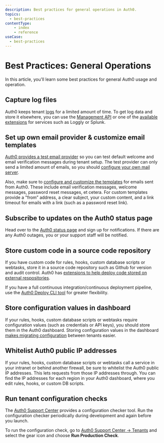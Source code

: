 ```yaml
---
description: Best practices for general operations in Auth0.
topics:
  - best-practices
contentType: 
    - index
    - reference
useCase:
  - best-practices
---
```


# Best Practices: General Operations

In this article, you'll learn some best practices for general Auth0 usage and operation.

## Capture log files 

Auth0 keeps tenant [logs](/logs) for a limited amount of time. To get log data and store it elsewhere, you can use the [Management API](/api/management/v2#!/Logs/get_logs) or one of the [available extensions](/extensions#export-auth0-logs-to-an-external-service) for services such as Loggly or Splunk.

## Set up own email provider & customize email templates

[Auth0 provides a test email provider](/email) so you can test default welcome and email verification messages during tenant setup. The test provider can only send a limited amount of emails, so you should [configure your own mail server](/email/providers).

Also, make sure to [configure and customize the templates](/email/templates) for emails sent from Auth0. These include email verification messages, welcome messages, password reset messages, et cetera. For custom templates provide a "from” address, a clear subject, your custom content, and a link timeout for emails with a link (such as a password reset link).

## Subscribe to updates on the Auth0 status page

Head over to the [Auth0 status page](https://status.auth0.com/) and sign up for notifications. If there are any Auth0 outages, you or your support staff will be notified.

## Store custom code in a source code repository

If you have custom code for rules, hooks, custom database scripts or webtasks, store it in a source code repository such as Github for version and audit control. Auth0 has [extensions to help deploy code stored on external respositories](/extensions#deploy-hosted-pages-rules-and-database-connections-scripts-from-external-repositories).

If you have a full continuous integration/continuous deployment pipeline, use the [Auth0 Deploy CLI tool](https://github.com/auth0/auth0-deploy-cli) for greater flexibility.

## Store configuration values in dashboard

If your rules, hooks, custom database scripts or webtasks require configuration values (such as credentials or API keys), you should store them in the Auth0 dashboard. Storing configuration values in the dashboard [makes migrating configuration](/dev-lifecycle/setting-up-env#migration) between tenants easier.

## Whitelist Auth0 public IP addresses

If your rules, hooks, custom database scripts or webtasks call a service in your intranet or behind another firewall, be sure to whitelist the Auth0 public IP addresses. This lets requests from those IP addresses through. You can find the IP addresses for each region in your Auth0 dashboard, where you edit rules, hooks, or custom DB scripts.

## Run tenant configuration checks

The [Auth0 Support Center](https://support.auth0.com/) provides a configuration checker tool. Run the configuration checker periodically during development and again before you launch.

To run the configuration check, go to [Auth0 Support Center -> Tenants](https://support.auth0.com/tenants/public) and select the gear icon and choose **Run Production Check**.
